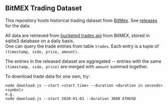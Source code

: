 BitMEX Trading Dataset
----------------------

This repository hosts historical trading dataset from [BitMex](https://www.bitmex.com/).
See [releases](https://github.com/jiachengpan/bitmex-dataset/releases) for the data.

All data are retrieved from [bucketed trades api](https://www.bitmex.com/api/explorer/#!/Trade/Trade_getBucketed) from BitMEX, stored in sqlite3 database on a daily basis. <br/>
One can query the trade entries from table `trades`.
Each entry is a tuple of `(timestamp, side, price, amount)`.

The entries in the released dataset are aggregated -- entries with the same `(timestamp, side, price)` are merged with `amount` summed together.

To download trade data for one own, try:

    node download.js --start <start time> --duration <duration in seconds> <symbol>
    e.g.
    node download.js --start 2020-01-01 --duration 3600 ETHUSD
